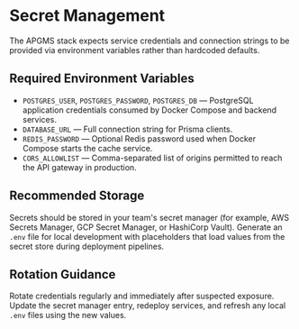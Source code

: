 # Secret Management

The APGMS stack expects service credentials and connection strings to be provided via environment variables rather than hardcoded defaults.

## Required Environment Variables

- `POSTGRES_USER`, `POSTGRES_PASSWORD`, `POSTGRES_DB` — PostgreSQL application credentials consumed by Docker Compose and backend services.
- `DATABASE_URL` — Full connection string for Prisma clients.
- `REDIS_PASSWORD` — Optional Redis password used when Docker Compose starts the cache service.
- `CORS_ALLOWLIST` — Comma-separated list of origins permitted to reach the API gateway in production.

## Recommended Storage

Secrets should be stored in your team's secret manager (for example, AWS Secrets Manager, GCP Secret Manager, or HashiCorp Vault). Generate an `.env` file for local development with placeholders that load values from the secret store during deployment pipelines.

## Rotation Guidance

Rotate credentials regularly and immediately after suspected exposure. Update the secret manager entry, redeploy services, and refresh any local `.env` files using the new values.
